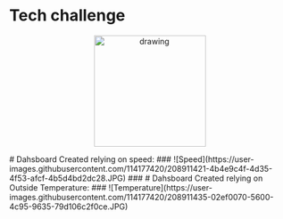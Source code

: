 # Tech challenge

<p align="center"> 
<img src="https://kamisetas.com/image/bordados/Cobi-Barcelona-92-parche.gif" alt="drawing" width="200"/>
</p>
# Dahsboard Created relying on speed:
###
![Speed](https://user-images.githubusercontent.com/114177420/208911421-4b4e9c4f-4d35-4f53-afcf-4b5d4bd2dc28.JPG)
###
# Dahsboard Created relying on Outside Temperature:
###
![Temperature](https://user-images.githubusercontent.com/114177420/208911435-02ef0070-5600-4c95-9635-79d106c2f0ce.JPG)

